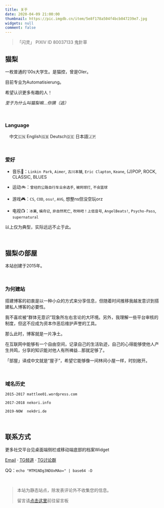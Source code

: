 ```yaml
---
title: 关于
date: 2020-04-09 21:00:00
thumbnail: https://pic.imgdb.cn/item/5e8f178a504f4bcb047239e7.jpg
widgets: null
comment: false
---
```


> 「闪灵」 PIXIV ID 80037133 鬼針草

## 猫梨

一枚普通的'00s大学生。是猫控，曾是OIer。

目前专业为Automatisierung。

希望认识更多有趣的人！

*至于为什么叫猫梨嘛...你猜（逃）*

</br>

### Language

&emsp;中文🇨🇳 English🇬🇧 Deutsch🇩🇪 日本語🇯🇵

</br>

### 爱好

+ 音乐🎵：`Linkin Park`, `Aimer`, `古川本舗`, `Eric Clapton`, `Keane`, (J)POP, ROCK, CLASSIC, BLUES

+ 运动🚲：`曾经的公路自行车业余选手`, `被网球打`, `不会篮球`

+ 游戏🎮：`CS`, `COD`, `osu!`, `AVG`, 想整ns但没空玩orz

+ 电视📺：`冰菓`, `编舟记`, `非自然死亡`, `吹响吧！上低音号`, `AngelBeats!`, `Psycho-Pass`, `supernatural`

以上仅为典型，实际远远不止于此。

</br>

## 猫梨の部屋

本站创建于2015年。

</br>

### 为何建站

搭建博客的初衷是以一种小众的方式来分享信息，但随着时间推移我越发意识到搭建私人博客的必要性。

我不喜欢被“群体无意识”现象所左右言论的大环境。另外，我理解一些平台审核的制度，但这不应成为资本作恶后维护声誉的工具。

那么此时，博客就是一片净土。

在互联网中能够有一个自由空间，记录自己的生活轨迹，自己的心得能够使他人产生共鸣，分享的知识能对他人有所裨益...那就足够了。

「部屋」译成中文就是“屋子”，希望它能够像一间林间小屋一样，时刻敞开。

</br>

### 域名历史

    2015-2017 mattlee01.wordpress.com

    2017-2018 nekori.info

    2019-NOW  nek0ri.de

</br>

## 联系方式

更多社交平台见桌面端侧栏或移动端底部的档案Widget

[Email](mattlee999@gmail.com) · [TG频道](https://t.me/Radiori) · [TG讨论群](https://t.me/nek0ri_ne)

QQ：`echo "MTM1NDg3NDUxMAo=" | base64 -D`

</br>

> 本站为静态站点，除发表评论外不收集您的信息。
>
> 留言请[点击这里](/2018/12/31/留言板/)前往留言板